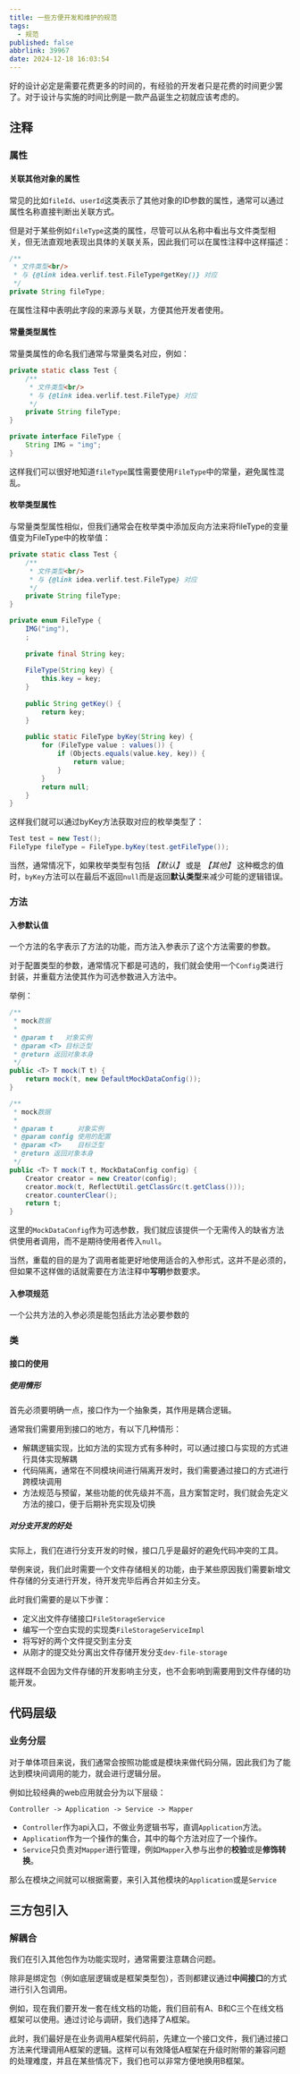 ```yaml
---
title: 一些方便开发和维护的规范
tags:
  - 规范
published: false
abbrlink: 39967
date: 2024-12-18 16:03:54
---
```


好的设计必定是需要花费更多的时间的，有经验的开发者只是花费的时间更少罢了。对于设计与实施的时间比例是一款产品诞生之初就应该考虑的。

<!-- more -->

## 注释

### 属性

#### 关联其他对象的属性

常见的比如`fileId`、`userId`这类表示了其他对象的ID参数的属性，通常可以通过属性名称直接判断出关联方式。

但是对于某些例如`fileType`这类的属性，尽管可以从名称中看出与文件类型相关，但无法直观地表现出具体的关联关系，因此我们可以在属性注释中这样描述：

```java
/**
 * 文件类型<br/>
 * 与 {@link idea.verlif.test.FileType#getKey()} 对应
 */
private String fileType;
```

在属性注释中表明此字段的来源与关联，方便其他开发者使用。

#### 常量类型属性

常量类属性的命名我们通常与常量类名对应，例如：

```java
private static class Test {
    /**
     * 文件类型<br/>
     * 与 {@link idea.verlif.test.FileType} 对应
     */
    private String fileType;
}

private interface FileType {
    String IMG = "img";
}
```

这样我们可以很好地知道`fileType`属性需要使用`FileType`中的常量，避免属性混乱。

#### 枚举类型属性

与常量类型属性相似，但我们通常会在枚举类中添加反向方法来将fileType的变量值变为FileType中的枚举值：

```java
private static class Test {
    /**
     * 文件类型<br/>
     * 与 {@link idea.verlif.test.FileType} 对应
     */
    private String fileType;
}

private enum FileType {
    IMG("img"),
    ;
    
    private final String key;
    
    FileType(String key) {
        this.key = key;
    }
    
    public String getKey() {
        return key;
    }
    
    public static FileType byKey(String key) {
        for (FileType value : values()) {
            if (Objects.equals(value.key, key)) {
                return value;
            }
        }
        return null;
    }
}
```

这样我们就可以通过byKey方法获取对应的枚举类型了：

```java
Test test = new Test();
FileType fileType = FileType.byKey(test.getFileType());
```

当然，通常情况下，如果枚举类型有包括 *【默认】* 或是 *【其他】* 这种概念的值时，`byKey`方法可以在最后不返回`null`而是返回**默认类型**来减少可能的逻辑错误。

### 方法

#### 入参默认值

一个方法的名字表示了方法的功能，而方法入参表示了这个方法需要的参数。

对于配置类型的参数，通常情况下都是可选的，我们就会使用一个`Config`类进行封装，并重载方法使其作为可选参数进入方法中。

举例：

```java
/**
 * mock数据
 *
 * @param t   对象实例
 * @param <T> 目标泛型
 * @return 返回对象本身
 */
public <T> T mock(T t) {
    return mock(t, new DefaultMockDataConfig());
}

/**
 * mock数据
 *
 * @param t      对象实例
 * @param config 使用的配置
 * @param <T>    目标泛型
 * @return 返回对象本身
 */
public <T> T mock(T t, MockDataConfig config) {
    Creator creator = new Creator(config);
    creator.mock(t, ReflectUtil.getClassGrc(t.getClass()));
    creator.counterClear();
    return t;
}
```

这里的`MockDataConfig`作为可选参数，我们就应该提供一个无需传入的缺省方法供使用者调用，而不是期待使用者传入`null`。

当然，重载的目的是为了调用者能更好地使用适合的入参形式，这并不是必须的，但如果不这样做的话就需要在方法注释中**写明**参数要求。

#### 入参项规范

一个公共方法的入参必须是能包括此方法必要参数的

### 类

#### 接口的使用

##### 使用情形

首先必须要明确一点，接口作为一个抽象类，其作用是耦合逻辑。

通常我们需要用到接口的地方，有以下几种情形：

- 解耦逻辑实现，比如方法的实现方式有多种时，可以通过接口与实现的方式进行具体实现解耦
- 代码隔离，通常在不同模块间进行隔离开发时，我们需要通过接口的方式进行跨模块调用
- 方法规范与预留，某些功能的优先级并不高，且方案暂定时，我们就会先定义方法的接口，便于后期补充实现及切换

##### 对分支开发的好处

实际上，我们在进行分支开发的时候，接口几乎是最好的避免代码冲突的工具。

举例来说，我们此时需要一个文件存储相关的功能，由于某些原因我们需要新增文件存储的分支进行开发，待开发完毕后再合并如主分支。

此时我们需要的是以下步骤：

- 定义出文件存储接口`FileStorageService`
- 编写一个空白实现的实现类`FileStorageServiceImpl`
- 将写好的两个文件提交到主分支
- 从刚才的提交处分离出文件存储开发分支`dev-file-storage`

这样既不会因为文件存储的开发影响主分支，也不会影响到需要用到文件存储的功能开发。

## 代码层级

### 业务分层

对于单体项目来说，我们通常会按照功能或是模块来做代码分隔，因此我们为了能达到模块间调用的能力，就会进行逻辑分层。

例如比较经典的web应用就会分为以下层级：

```text
Controller -> Application -> Service -> Mapper
```

- `Controller`作为api入口，不做业务逻辑书写，直调`Application`方法。
- `Application`作为一个操作的集合，其中的每个方法对应了一个操作。
- `Service`只负责对`Mapper`进行管理，例如`Mapper`入参与出参的**校验**或是**修饰转换**。

那么在模块之间就可以根据需要，来引入其他模块的`Application`或是`Service`

## 三方包引入

### 解耦合

我们在引入其他包作为功能实现时，通常需要注意耦合问题。

除非是绑定包（例如底层逻辑或是框架类型包），否则都建议通过**中间接口**的方式进行引入包调用。

例如，现在我们要开发一套在线文档的功能，我们目前有A、B和C三个在线文档框架可以使用。通过讨论与调研，我们选择了A框架。

此时，我们最好是在业务调用A框架代码前，先建立一个接口文件，我们通过接口方法来代理调用A框架的逻辑。这样可以有效降低A框架在升级时附带的兼容问题的处理难度，并且在某些情况下，我们也可以非常方便地换用B框架。